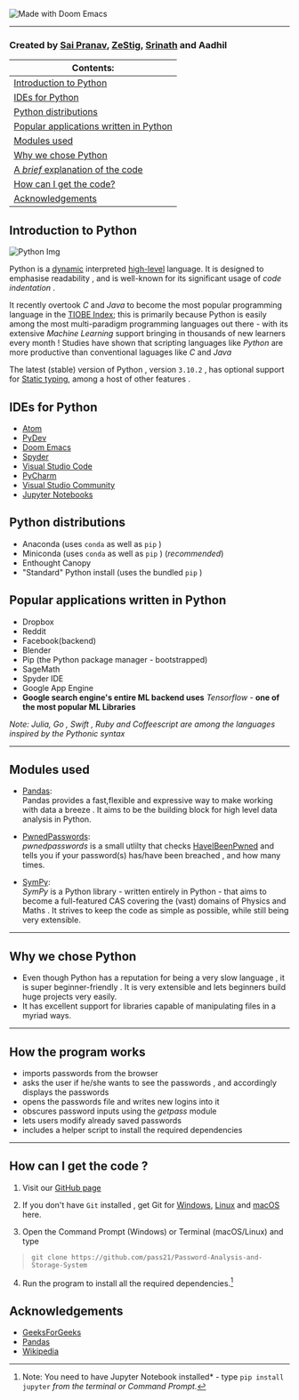 ![Made with Doom Emacs](https://img.shields.io/badge/Made_with-Doom_Emacs-blueviolet.svg?style=rounded&logo=GNU%20Emacs&logoColor=white) 


---
### Created by [Sai Pranav](https://github.com/maddisaipranav), [ZeStig](https://github.com/ZeRealStig), [Srinath](https://github.com/Srinath-Anand) and Aadhil

| Contents:                              |
|----------------------------------------|
| [Introduction to Python](#introduction-to-python)           |
| [IDEs for Python](#ides-for-python) |
| [Python distributions](#python-distributions) |
| [Popular applications written in  Python](#popular-applications-written-in-python) |
| [Modules used](#modules-used) |
| [Why we chose Python](#why-we-chose-python)                   |
| [A _brief_ explanation of the code](#how-the-program-works)      |
| [How can I get the code?](#how-can-i-get-the-code-)               |
| [Acknowledgements](#acknowledgements)                    |

<!--- https://github.com/PASS21/docs/blob/main/index.md#Python-Distributions -->

## Introduction to Python
![Python Img](https://downloadly.net/wp-content/uploads/2020/03/The-Complete-Python-Programming-Course-for-Beginners-300x300.jpg)

Python is a [dynamic](https://wikipedia.org/wiki/Dynamic_Programming_Language) interpreted [high-level](https://en.wikipedia.org/wiki/High-level_programming_language) language. It is designed to emphasise readability , and is well-known for its significant usage of *code indentation* .

It recently overtook *C* and *Java* to become the most popular programming language in the [TIOBE Index](https://tiobe.com/tiobe-index); this is primarily because Python is easily among the most multi-paradigm programming languages out there - with its extensive *Machine Learning* support bringing in thousands of new learners every month !
Studies have shown that scripting languages like *Python* are more productive than conventional laguages like *C* and *Java*

The latest (stable) version of Python , version `3.10.2` , has optional support for [Static typing](https://developer.mozilla.org/en-us/docs/Glossary/Static_typing), among a host of other features .

## IDEs for Python 
- [Atom](https://atom.io)
- [PyDev](https://pydev.org)
- [Doom Emacs](https://github.com/hlissner/doom-emacs)
- [Spyder](https://Spyder-ide.org])
- [Visual Studio Code](https://code.visualstudio.com)
- [PyCharm](https://jetbrains.com/PyCharm)
- [Visual Studio Community](https://aka.ms/vs)
- [Jupyter Notebooks](https://jupyter.org)


## Python distributions
- Anaconda (uses `conda` as well as `pip` )
- Miniconda (uses `conda` as well as `pip` ) (*recommended*)
- Enthought Canopy
- "Standard" Python install (uses the bundled `pip` )

## Popular applications written in Python
- Dropbox
- Reddit
- Facebook(backend)
- Blender
- Pip (the Python package manager - bootstrapped)
- SageMath
- Spyder IDE
- Google App Engine
- **Google search engine's entire ML backend uses** *Tensorflow* - **one of the most popular ML Libraries**

*Note: Julia, Go , Swift , Ruby and Coffeescript are among the languages inspired by the Pythonic syntax*

-----
## Modules used
- [Pandas](https://pandas.pydata.io): \
    Pandas provides a fast,flexible and expressive way to make working with data a breeze . It aims to be the building block for high level data analysis in Python.
    
- [PwnedPasswords](https://pypi.org/project/pwnedpasswords/): \
    *pwnedpasswords* is a small utlilty that checks [HaveIBeenPwned](https://haveibeenpwned.com) and tells you if your password(s) has/have been breached , and how many times.
    
- [SymPy](https://sympy.org): \
    *SymPy* is a Python library - written entirely in Python - that aims to become a full-featured CAS covering the (vast) domains of Physics and Maths . It strives to keep the code as simple as possible, while still being very extensible.
    
-----
## Why we chose Python
- Even though Python has a reputation for being a very slow language , it is super beginner-friendly . It is very extensible and lets beginners build huge projects very easily.
- It has excellent support for libraries capable of manipulating files in a myriad ways.

-----
 
## How the program works

- imports passwords from the browser
- asks the user if he/she wants to see the passwords , and accordingly displays the passwords
- opens the passwords file and writes new logins into it 
- obscures password inputs using the *getpass* module
- lets users modify already saved passwords
- includes a helper script to install the required dependencies

-----
## How can I get the code ?
   1) Visit our [GitHub page](https://github.com/PASS21/Password-Analysis-and-Storage-System) 
   
   2) If you don't have `Git` installed , get Git for [Windows](https://gitforwindows.org), [Linux](https://git-scm.com/download/linux) and [macOS](https://git-scm.com/download/mac) here. 


   3) Open the Command Prompt (Windows) or Terminal (macOS/Linux) and type 
   > `git clone https://github.com/pass21/Password-Analysis-and-Storage-System` 
   
   4) Run the program to install all the required dependencies.[^1]

## Acknowledgements
- [GeeksForGeeks](https://geeksforgeeks.org)
- [Pandas](https://pandas.pydata.org)
- [Wikipedia](https://wikipedia.org)

[^1]: Note: You need to have Jupyter Notebook installed* - type `pip install jupyter` *from the terminal or Command Prompt.*
